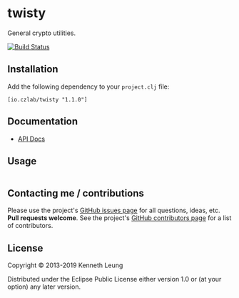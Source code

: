 # twisty
General crypto utilities.

[![Build Status](https://travis-ci.org/llnek/twisty.svg?branch=master)](https://travis-ci.org/llnek/twisty)

## Installation

Add the following dependency to your `project.clj` file:

    [io.czlab/twisty "1.1.0"]

## Documentation

* [API Docs](https://llnek.github.io/twisty/)

## Usage

```clojure


```

## Contacting me / contributions

Please use the project's [GitHub issues page] for all questions, ideas, etc. **Pull requests welcome**. See the project's [GitHub contributors page] for a list of contributors.

## License

Copyright © 2013-2019 Kenneth Leung

Distributed under the Eclipse Public License either version 1.0 or (at
your option) any later version.

<!--- links (repos) -->
[CHANGELOG]: https://github.com/llnek/twisty/releases
[GitHub issues page]: https://github.com/llnek/twisty/issues
[GitHub contributors page]: https://github.com/llnek/twisty/graphs/contributors


